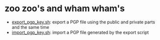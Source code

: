 # zoo zoo's and wham wham's

- [export_pgp_key.sh](./export_pgp_key.sh): export a PGP file using the public and private
parts and the same time
- [import_pgp_key.sh](./import_pgp_key.sh): import a PGP file generated by the export script
